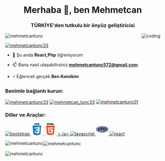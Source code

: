 <h1 align="center">Merhaba 👋, ben Mehmetcan</h1>
<h3 align="center">TÜRKİYE'den tutkulu bir önyüz geliştiricisi</h3>
<img align="right" alt="coding" widht="400" src="https://cdn.dribbble.com/users/1162077/screenshots/3848914/programmer.gif>
<p align="left"> <img src=" https://komarev.com/ghpvc/?username=mehmetcantunc&label=Profile%20views&color=0e75b6&style=flat" alt="mehmetcantunc" /> </p>

<p align="left"> <a href="https:/ /twitter.com/mehmetcantunc33" target="blank"><img src="https://img.shields.io/twitter/follow/mehmetcantunc33?logo=twitter&style=for-the-badge" alt="mehmetcantunc33" / ></a> </p>

- 🌱 Şu anda **React,Php** öğreniyorum

- 📫 Bana nasıl ulaşabilirsiniz **mehmetcantunc572@gmail.com**

- ⚡ Eğlenceli gerçek **Ben Komikim**

<h3 align="left">Benimle bağlantı kurun:</h3>
<p align="left">
<a href="https://twitter.com/mehmetcantunc33" target="blank"><img align="center" src="https://raw.githubusercontent.com/rahuldkjain/github-profile-readme-generator /master/src/images/icons/Social/twitter.svg" alt="mehmetcantunc33" height="30" width="40" /></a>
<a href="https://instagram.com/mehmetcan_tunc33 " target="blank"><img align="center" src="https://raw.githubusercontent.com/rahuldkjain/github-profile-readme-generator/master/src/images/icons/Social/instagram.svg " alt="mehmetcan_tunc33" height="30" width="40" /></a>
<a href="https://www.youtube.com/c/mehmetcantunc01" target="blank"><img hizala ="merkez"src="https://raw.githubusercontent.com/rahuldkjain/github-profile-readme-generator/master/src/images/icons/Social/youtube.svg" alt="mehmetcantunc01" height="30" width=" 40" /></a>
</p>

<h3 align="left">Diller ve Araçlar:</h3>
<p align="left"> <a href="https://getbootstrap.com" target="_blank" rel="noreferrer"> <img src="https://raw.githubusercontent.com/devicons/devicon /master/icons/bootstrap/bootstrap-plain-wordmark.svg" alt="bootstrap" width="40" height="40"/> </a> <a href="https://www.w3schools.com /css/" target="_blank" rel="noreferrer"> <img src="https://raw.githubusercontent.com/devicons/devicon/master/icons/css3/css3-original-wordmark.svg" alt= "css3" width="40" height="40"/> </a> <a href="https://www.w3.org/html/" target="_blank" rel="noreferrer"> <img src="https://raw.githubusercontent.com/devicons/devicon/master/icons/html5/html5-original-wordmark.svg" alt="html5" width="40" height="40"/> < /a> <a href="https://developer.mozilla.org/en-US/docs/Web/JavaScript" target="_blank" rel="noreferrer"> <img src="https://raw. githubusercontent.com/devicons/devicon/master/icons/javascript/javascript-original.svg" alt="javascript" width="40" height="40"/> </a> <a href="https:// www.php.net" target="_blank" rel="noreferrer"> <img src="https://raw.githubusercontent.com/devicons/devicon/master/icons/php/php-original.svg" alt= "php" genişliği="40" height="40"/> </a> <a href="https://reactjs.org/" target="_blank" rel="noreferrer"> <img src="https://raw.githubusercontent .com/devicons/devicon/master/icons/react/react-original-wordmark.svg" alt="react" width="40" height="40"/> </a> </p>

<p><img align="left" src="https://github-readme-stats.vercel.app/api/top-langs?username=mehmetcantunc&show_icons=true&locale=en&layout=compact" alt="mehmetcantunc" /> </p>

<p> <img align="center" src="https://github-readme-stats.vercel.app/api?username=mehmetcantunc&show_icons=true&locale=en" alt="mehmetcantunc" /> </p>

<p><img align="center" src="https://github-readme-streak-stats.herokuapp.com/?user=mehmetcantunc&" alt="mehmetcantunc" /></p>
